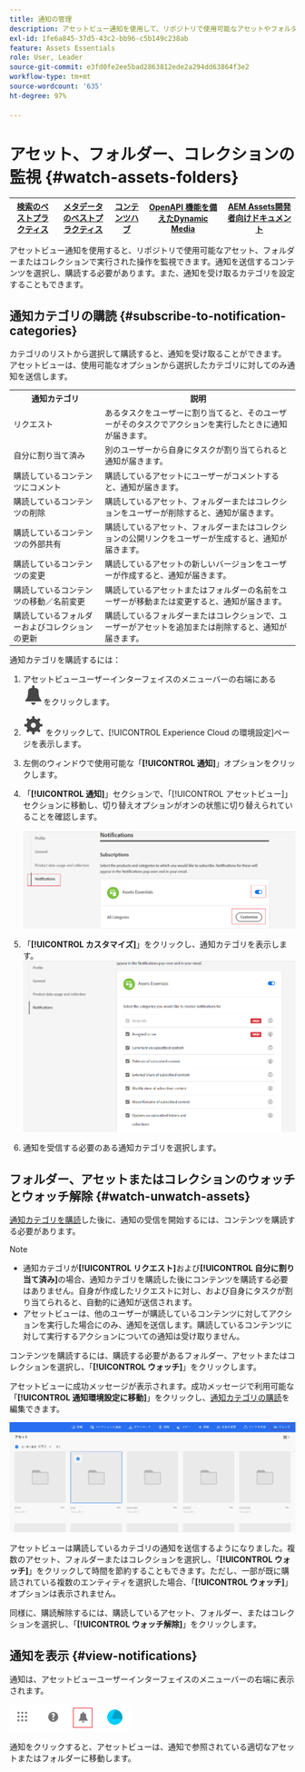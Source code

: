 ```yaml
---
title: 通知の管理
description: アセットビュー通知を使用して、リポジトリで使用可能なアセットやフォルダーで実行した操作を監視します。
exl-id: 1fe6a845-37d5-43c2-bb96-c5b149c238ab
feature: Assets Essentials
role: User, Leader
source-git-commit: e3fd0fe2ee5bad2863812ede2a294dd63864f3e2
workflow-type: tm+mt
source-wordcount: '635'
ht-degree: 97%

---
```


# アセット、フォルダー、コレクションの監視 {#watch-assets-folders}

| [ 検索のベストプラクティス ](/help/assets/search-best-practices.md) | [ メタデータのベストプラクティス ](/help/assets/metadata-best-practices.md) | [コンテンツハブ](/help/assets/product-overview.md) | [OpenAPI 機能を備えたDynamic Media](/help/assets/dynamic-media-open-apis-overview.md) | [AEM Assets開発者向けドキュメント ](https://developer.adobe.com/experience-cloud/experience-manager-apis/) |
| ------------- | --------------------------- |---------|----|-----|

アセットビュー通知を使用すると、リポジトリで使用可能なアセット、フォルダーまたはコレクションで実行された操作を監視できます。通知を送信するコンテンツを選択し、購読する必要があります。また、通知を受け取るカテゴリを設定することもできます。

## 通知カテゴリの購読 {#subscribe-to-notification-categories}

カテゴリのリストから選択して購読すると、通知を受け取ることができます。 アセットビューは、使用可能なオプションから選択したカテゴリに対してのみ通知を送信します。

<table>
    <tbody>
     <tr>
      <th><strong>通知カテゴリ</strong></th>
      <th><strong>説明</strong></th>
     </tr>
     <tr>
      <td>リクエスト</td>
      <td>あるタスクをユーザーに割り当てると、そのユーザーがそのタスクでアクションを実行したときに通知が届きます。</td>
     </tr>
     <tr>
      <td>自分に割り当て済み</td>
      <td>別のユーザーから自身にタスクが割り当てられると通知が届きます。</td>
     </tr>
     <tr>
      <td>購読しているコンテンツにコメント</td>
      <td>購読しているアセットにユーザーがコメントすると、通知が届きます。</td>
     </tr>
     <tr>
      <td>購読しているコンテンツの削除</td>
      <td>購読しているアセット、フォルダーまたはコレクションをユーザーが削除すると、通知が届きます。</td>
     </tr>
     <tr>
      <td>購読しているコンテンツの外部共有</td>
      <td>購読しているアセット、フォルダーまたはコレクションの公開リンクをユーザーが生成すると、通知が届きます。</td>
     </tr>
     <tr>
      <td>購読しているコンテンツの変更</td>
      <td>購読しているアセットの新しいバージョンをユーザーが作成すると、通知が届きます。</td>
     </tr>
     <tr>
      <td>購読しているコンテンツの移動／名前変更</td>
      <td>購読しているアセットまたはフォルダーの名前をユーザーが移動または変更すると、通知が届きます。</td>
     </tr>
     <tr>
      <td>購読しているフォルダーおよびコレクションの更新</td>
      <td>購読しているフォルダーまたはコレクションで、ユーザーがアセットを追加または削除すると、通知が届きます。</td>
     </tr>    
    </tbody>
   </table>

通知カテゴリを購読するには：

1. アセットビューユーザーインターフェイスのメニューバーの右端にある![ベルアイコン](assets/bell-icon.svg)をクリックします。

1. ![設定アイコン](assets/settings-icon.svg) をクリックして、[!UICONTROL Experience Cloud の環境設定]ページを表示します。

1. 左側のウィンドウで使用可能な「**[!UICONTROL 通知]**」オプションをクリックします。

1. 「**[!UICONTROL 通知]**」セクションで、「[!UICONTROL アセットビュー]」セクションに移動し、切り替えオプションがオンの状態に切り替えられていることを確認します。

   ![アセットビューの通知](assets/enable-notifications.png)

1. 「**[!UICONTROL カスタマイズ]**」をクリックし、通知カテゴリを表示します。
   ![アセットビューの通知](assets/enable-notification-categories.png)

1. 通知を受信する必要のある通知カテゴリを選択します。

## フォルダー、アセットまたはコレクションのウォッチとウォッチ解除 {#watch-unwatch-assets}

[通知カテゴリを購読](#subscribe-to-notification-categories)した後に、通知の受信を開始するには、コンテンツを購読する必要があります。

>[!NOTE]
>
>* 通知カテゴリが&#x200B;**[!UICONTROL リクエスト]**&#x200B;および&#x200B;**[!UICONTROL 自分に割り当て済み]**&#x200B;の場合、通知カテゴリを購読した後にコンテンツを購読する必要はありません。自身が作成したリクエストに対し、および自身にタスクが割り当てられると、自動的に通知が送信されます。
>* アセットビューは、他のユーザーが購読しているコンテンツに対してアクションを実行した場合にのみ、通知を送信します。購読しているコンテンツに対して実行するアクションについての通知は受け取りません。

コンテンツを購読するには、購読する必要があるフォルダー、アセットまたはコレクションを選択し、「**[!UICONTROL ウォッチ]**」をクリックします。

アセットビューに成功メッセージが表示されます。成功メッセージで利用可能な「**[!UICONTROL 通知環境設定に移動]**」をクリックし、[通知カテゴリの購読](#subscribe-to-notification-categories)を編集できます。

![アセットビューの通知](assets/watch-assets.png)

アセットビューは購読しているカテゴリの通知を送信するようになりました。複数のアセット、フォルダーまたはコレクションを選択し、「**[!UICONTROL ウォッチ]**」をクリックして時間を節約することもできます。ただし、一部が既に購読されている複数のエンティティを選択した場合、「**[!UICONTROL ウォッチ]**」オプションは表示されません。

同様に、購読解除するには、購読しているアセット、フォルダー、またはコレクションを選択し、「**[!UICONTROL ウォッチ解除]**」をクリックします。

## 通知を表示 {#view-notifications}

通知は、アセットビューユーザーインターフェイスのメニューバーの右端に表示されます。

![アセットビューの通知](assets/notifications-assets-essentials.png)

通知をクリックすると、アセットビューは、通知で参照されている適切なアセットまたはフォルダーに移動します。
